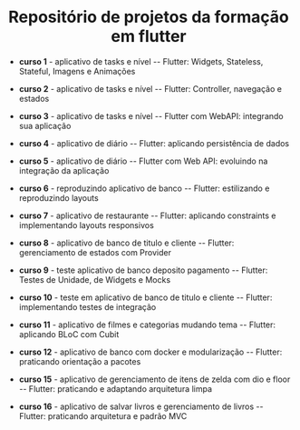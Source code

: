 <div align="center" id="top"> 

  &#xa0;

  <!-- <a href="https://primeiroprojeto.netlify.app">Demo</a> -->
</div>

<h1 align="center">Repositório de projetos da formação em flutter</h1>

- <b>curso 1</b> - aplicativo de tasks e nível
-- Flutter: Widgets, Stateless, Stateful, Imagens e Animações

- <b>curso 2</b> - aplicativo de tasks e nível
-- Flutter: Controller, navegação e estados

- <b>curso 3</b> - aplicativo de tasks e nível
-- Flutter com WebAPI: integrando sua aplicação

- <b>curso 4</b> - aplicativo de diário
-- Flutter: aplicando persistência de dados

- <b>curso 5</b> - aplicativo de diário
-- Flutter com Web API: evoluindo na integração da aplicação

- <b>curso 6</b> - reproduzindo aplicativo de banco
-- Flutter: estilizando e reproduzindo layouts

- <b>curso 7</b> - aplicativo de restaurante
-- Flutter: aplicando constraints e implementando layouts responsivos

- <b>curso 8</b> - aplicativo de banco de titulo e cliente
-- Flutter: gerenciamento de estados com Provider

- <b>curso 9</b> - teste aplicativo de banco deposito pagamento
-- Flutter: Testes de Unidade, de Widgets e Mocks

- <b>curso 10</b> - teste em aplicativo de banco de titulo e cliente
  -- Flutter: implementando testes de integração

- <b>curso 11</b> - aplicativo de filmes e categorias mudando tema
  -- Flutter: aplicando BLoC com Cubit
  
- <b>curso 12</b> - aplicativo de banco com docker e modularização
  -- Flutter: praticando orientação a pacotes

- <b>curso 15</b> - aplicativo de gerenciamento de itens de zelda com dio e floor
  -- Flutter: praticando e adaptando arquitetura limpa

- <b>curso 16</b> - aplicativo de salvar livros e gerenciamento de livros
  -- Flutter: praticando arquitetura e padrão MVC